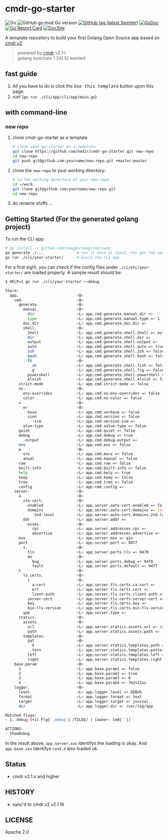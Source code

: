 # cmdr-go-starter

![Go](https://github.com/hedzr/cmdr-go-starter/workflows/Go/badge.svg)
![GitHub go.mod Go version](https://img.shields.io/github/go-mod/go-version/hedzr/cmdr-go-starter)
[![GitHub tag (latest SemVer)](https://img.shields.io/github/tag/hedzr/cmdr-go-starter.svg?label=release)](https://github.com/hedzr/cmdr-go-starter/releases)
[![GoDoc](https://img.shields.io/badge/godoc-reference-blue.svg?style=flat)](https://godoc.org/github.com/hedzr/cmdr-go-starter)
[![Go Report Card](https://goreportcard.com/badge/github.com/hedzr/cmdr-go-starter)](https://goreportcard.com/report/github.com/hedzr/cmdr-go-starter)<!--
[![codecov](https://codecov.io/gh/hedzr/cmdr-go-starter/branch/master/graph/badge.svg)](https://codecov.io/gh/hedzr/cmdr-go-starter)
[![Coverage Status](https://coveralls.io/repos/github/hedzr/cmdr-go-starter/badge.svg?branch=master)](https://coveralls.io/github/hedzr/cmdr-go-starter?branch=master) -->
[![DocSite](https://img.shields.io/badge/Doc-Site-blue)](https://docs.hedzr.com/docs/cmdr.v2/)

A template repository to build your first Golang Open Source app based on [cmdr.v2](https://github.com/hedzr/cmdr).

> powered by [cmdr](https://github.com/hedzr/cmdr) v2.1+.  
> golang toolchain 1.24[.5] wanted.  

## fast guide

1. All you have to do is click the <kbd>Use this template</kbd> button upon this page.
2. run! (`go run ./cli/app/cli/app/main.go`)

## with command-line

### new repo

1. clone cmdr-go-starter as a template

   ```bash
   # clone cmdr-go-starter as a template
   git clone https://github.com/hedzr/cmdr-go-starter.git new-repo
   cd new-repo
   git push git@github.com:yourname/new-repo.git +master:master
   ```

2. clone the `new-repo` to your working directory:

   ```bash
   # in the working directory of your new-repo
   cd ~/work
   git clone git@github.com:yourname/new-repo.git
   cd new-repo
   ```

3. do rename stuffs ...

## Getting Started (For the generated golang project)

To run the CLI app:

```bash
# go install -v github.com/swaggo/swag/cmd/swag
go generate ./...               # run it once at least, for gen the swagger-doc files from skeletons
go run ./cli/your-starter/      # build the CLI app
```

For a first sight, you can check if the config files under `./ci/etc/your-starter/` are loaded properly. A sample result should be:

```bash
$ HELP=1 go run ./cli/your-starter ~~debug

Store:
  app.                          <B>
    cmd.                        <B>
      generate.                 <B>
        manual.                 <B>
          dir                   <L> app.cmd.generate.manual.dir => 
          type                  <L> app.cmd.generate.manual.type => 1
        doc.dir                 <L> app.cmd.generate.doc.dir => 
        shell.                  <B>
          Shell                 <L> app.cmd.generate.shell.Shell => auto
          dir                   <L> app.cmd.generate.shell.dir => 
          output                <L> app.cmd.generate.shell.output => 
          auto                  <L> app.cmd.generate.shell.auto => true
          zsh                   <L> app.cmd.generate.shell.zsh => false
          bash                  <L> app.cmd.generate.shell.bash => false
          fi                    <B>
            sh                  <L> app.cmd.generate.shell.fish => false
            g                   <L> app.cmd.generate.shell.fig => false
          powershell            <L> app.cmd.generate.shell.powershell => false
          elvish                <L> app.cmd.generate.shell.elvish => false
      strict-mode               <L> app.cmd.strict-mode => false
      no-                       <B>
        env-overrides           <L> app.cmd.no-env-overrides => false
        color                   <L> app.cmd.no-color => false
      v                         <B>
        er                      <B>
          bose                  <L> app.cmd.verbose => false
          sion                  <L> app.cmd.version => false
            -sim                <L> app.cmd.version-sim => 
        alue-type               <L> app.cmd.value-type => false
      quiet                     <L> app.cmd.quiet => false
      debug                     <L> app.cmd.debug => true
        -output                 <L> app.cmd.debug-output => 
      env                       <L> app.cmd.env => false
      m                         <B>
        ore                     <L> app.cmd.more => false
        anual                   <L> app.cmd.manual => false
      raw                       <L> app.cmd.raw => false
      built-info                <L> app.cmd.built-info => false
      help                      <L> app.cmd.help => true
      keep                      <L> app.cmd.keep => false
      tree                      <L> app.cmd.tree => false
      config                    <L> app.cmd.config => 
    server.                     <B>
      a                         <B>
        uto-cert.               <B>
          enabled               <L> app.server.auto-cert.enabled => false
          domains               <L> app.server.auto-cert.domains => [example.com]
            -2nd-level          <L> app.server.auto-cert.domains-2nd-level => [aurora api home res]
        ddr                     <L> app.server.addr => 
          esses.                <B>
            rpc                 <L> app.server.addresses.rpc => 
            advertise           <L> app.server.addresses.advertise => 
      mux                       <L> app.server.mux => gin
      port                      <L> app.server.port => 9477
        s.                      <B>
          tls                   <L> app.server.ports.tls => 9479
          de                    <B>
            bug                 <L> app.server.ports.debug => 9478
            fault               <L> app.server.ports.default => 9477
      t                         <B>
        ls.certs.               <B>
          c                     <B>
            a-cert              <L> app.server.tls.certs.ca-cert => 
            ert                 <L> app.server.tls.certs.cert => 
            lient-auth          <L> app.server.tls.certs.client-auth => false
          server-cert           <L> app.server.tls.certs.server-cert => 
          key                   <L> app.server.tls.certs.key => 
          min-tls-version       <L> app.server.tls.certs.min-tls-version => 772
        ype                     <L> app.server.type => 
      statics.                  <B>
        assets.                 <B>
          url                   <L> app.server.statics.assets.url => /assets
          path                  <L> app.server.statics.assets.path => ./static/assets
        templates.              <B>
          pat                   <B>
            h                   <L> app.server.statics.templates.path => ./static/templates
            tern                <L> app.server.statics.templates.pattern => *.tmpl
          left                  <L> app.server.statics.templates.left => {{
          right                 <L> app.server.statics.templates.right => }}
    base.param                  <B>
      1                         <L> app.base.param1 => false
      2                         <L> app.base.param2 => true
      3                         <L> app.base.param3 => 8
      4                         <L> app.base.param4 => 7m2s13us
    logger.                     <B>
      level                     <L> app.logger.level => DEBUG
      format                    <L> app.logger.format => text
      target                    <L> app.logger.target => journal
      dir                       <L> app.logger.dir => /var/log/app

Matched flags:
- 1. debug (+1) Flg{'.debug'} /TILDE/ | [owner: Cmd{''}]

ACTIONS:
- ShowDebug

```

In the result above, `app.server.xxx` identifys the loading is okay. And `app.base.xxx` identifys `cond.d` also loaded ok.

## Status

- cmdr v2.1.x and higher

## HISTORY

- sync'd to cmdr.v2 v2.1.16

## LICENSE

Apache 2.0
